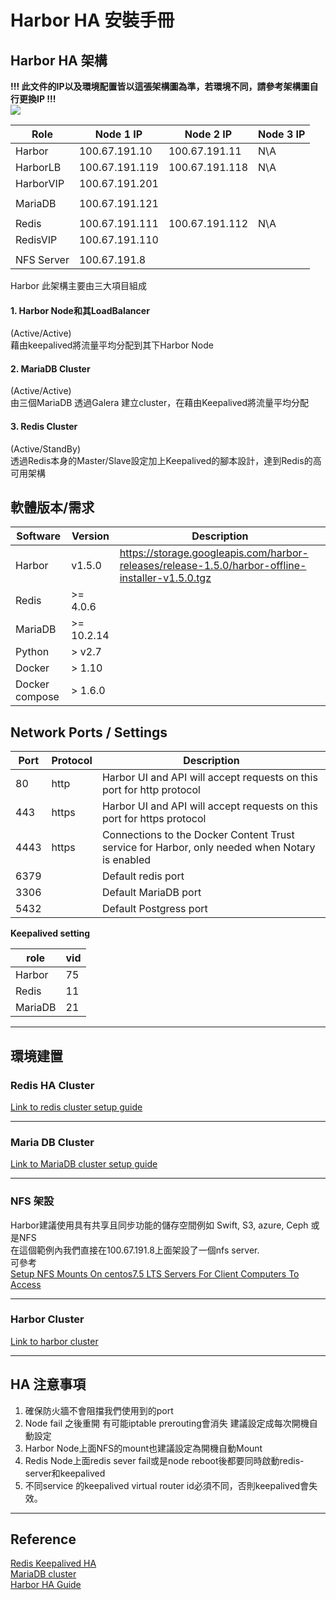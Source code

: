 # Harbor HA 安裝手冊

## Harbor HA 架構
**!!! 此文件的IP以及環境配置皆以這張架構圖為準，若環境不同，請參考架構圖自行更換IP !!!**  
![](https://i.imgur.com/ZcNEr5A.png)



| Role     | Node 1 IP     | Node 2 IP     | Node 3 IP    |
| -------- | ------------- | ------------- | ------------ | 
| Harbor   | 100.67.191.10 | 100.67.191.11 | N\A          |
| HarborLB | 100.67.191.119| 100.67.191.118| N\A          |
| HarborVIP| 100.67.191.201|               |              |
||||
| MariaDB  | 100.67.191.121| 
||||
| Redis    | 100.67.191.111| 100.67.191.112| N\A          |
| RedisVIP | 100.67.191.110|               |              |
||||
|NFS Server| 100.67.191.8  |               |              |

Harbor 此架構主要由三大項目組成   
#### 1. Harbor Node和其LoadBalancer   
(Active/Active)  
藉由keepalived將流量平均分配到其下Harbor Node  

#### 2. MariaDB Cluster  
(Active/Active)  
由三個MariaDB 透過Galera 建立cluster，在藉由Keepalived將流量平均分配  

#### 3. Redis Cluster
(Active/StandBy)  
透過Redis本身的Master/Slave設定加上Keepalived的腳本設計，達到Redis的高可用架構  

## 軟體版本/需求  


| Software | Version  | Description |
| -------- | -------- | ----------- |
| Harbor   | v1.5.0   | https://storage.googleapis.com/harbor-releases/release-1.5.0/harbor-offline-installer-v1.5.0.tgz |
| Redis    | >= 4.0.6   |             |
| MariaDB  | >= 10.2.14 |             |
| Python   | > v2.7   |             |
| Docker   | > 1.10   |             |
| Docker compose| > 1.6.0 |         |

## Network Ports / Settings  

| Port   | Protocol  | Description |
| -----  | --------  | ----------- |
| 80     | http  | Harbor UI and API will accept requests on this port for http protocol |
| 443    | https | Harbor UI and API will accept requests on this port for https protocol |
| 4443   | https | Connections to the Docker Content Trust service for Harbor, only needed when Notary is enabled|
| 6379   |    | Default redis port |
| 3306   |    | Default MariaDB port |
| 5432   |    | Default Postgress port |

**Keepalived setting**  

|role|vid|
|----|---|
|Harbor| 75 |
|Redis| 11 |
|MariaDB| 21 |


---


## 環境建置  
### Redis HA Cluster  
[Link to redis cluster setup guide](https://github.com/momobin/HarborHA/blob/master/redis)  


---


### Maria DB Cluster  

[Link to MariaDB cluster setup guide](https://github.com/momobin/HarborHA/tree/master/mariaDB)  




---


### NFS 架設  

Harbor建議使用具有共享且同步功能的儲存空間例如 Swift, S3, azure, Ceph 或是NFS  
在這個範例內我們直接在100.67.191.8上面架設了一個nfs server.  
可參考  
[Setup NFS Mounts On centos7.5 LTS Servers For Client Computers To Access](https://www.phpini.com/linux/rhel-centos-7-install-nfs-server/)  




---


### Harbor Cluster  
[Link to harbor cluster](https://github.com/momobin/HarborHA/tree/master/Harbor)  


---

## HA 注意事項  

1. 確保防火牆不會阻擋我們使用到的port  
2. Node fail 之後重開 有可能iptable prerouting會消失
   建議設定成每次開機自動設定  
3. Harbor Node上面NFS的mount也建議設定為開機自動Mount  
4. Redis Node上面redis sever fail或是node reboot後都要同時啟動redis-server和keepalived  
5. 不同service 的keepalived virtual router id必須不同，否則keepalived會失效。

---


## Reference  
[Redis Keepalived HA](https://www.jianshu.com/p/711542e7d347)  
[MariaDB cluster](https://www.techrepublic.com/article/how-to-set-up-a-mariadb-galera-cluster-on-ubuntu-16-04/)  
[Harbor HA Guide](https://github.com/goharbor/harbor/blob/master/docs/high_availability_installation_guide.md)  

